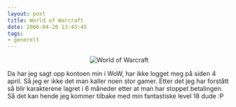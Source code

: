```yaml
---
layout: post
title: World of Warcraft
date: 2006-04-20 13:43:45
tags: 
- generelt
---
```

<div align="center"><img id="image259" src="http://pjatt.net/images/2006/04/wow_logo.jpg" alt="World of Warcraft" /></div> 

Da har jeg sagt opp kontoen min i WoW, har ikke logget meg på siden 4 april. Så jeg er ikke det man kaller noen stor gamer. Etter det jeg har forstått så blir karakterene lagret i 6 måneder etter at man har stoppet betalingen. Så det kan hende jeg kommer tilbake med min fantastiske level 18 dude :P

